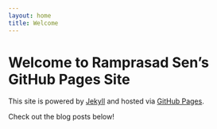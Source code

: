 ```yaml
---
layout: home
title: Welcome
---
```


# Welcome to Ramprasad Sen’s GitHub Pages Site

This site is powered by [Jekyll](https://jekyllrb.com/) and hosted via [GitHub Pages](https://pages.github.com/).

Check out the blog posts below!